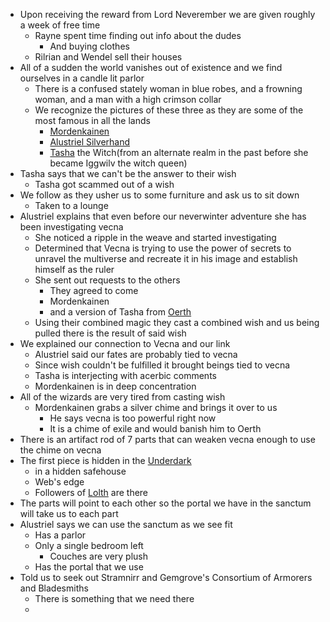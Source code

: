 - Upon receiving the reward from Lord Neverember we are given roughly a week of free time
	- Rayne spent time finding out info about the dudes
		- And buying clothes
	- Rilrian and Wendel sell their houses
- All of a sudden the world vanishes out of existence and we find ourselves in a candle lit parlor
	- There is a confused stately woman in blue robes, and a frowning woman, and a man with a high crimson collar
	- We recognize the pictures of these three as they are some of the most famous in all the lands
		- [Mordenkainen](https://forgottenrealms.fandom.com/wiki/Mordenkainen)
		- [Alustriel Silverhand](https://forgottenrealms.fandom.com/wiki/Alustriel_Silverhand)
		- [Tasha](https://forgottenrealms.fandom.com/wiki/Iggwilv) the Witch(from an alternate realm in the past before she became Iggwilv the witch queen)
- Tasha says that we can't be the answer to their wish
	- Tasha got scammed out of a wish
- We follow as they usher us to some furniture and ask us to sit down
	- Taken to a lounge
- Alustriel explains that even before our neverwinter adventure she has been investigating vecna
	- She noticed a ripple in the weave and started investigating
	- Determined that Vecna is trying to use the power of secrets to unravel the multiverse and recreate it in his image and establish himself as the ruler
	- She sent out requests to the others
		- They agreed to come
		- Mordenkainen
		- and a version of Tasha from [Oerth](https://forgottenrealms.fandom.com/wiki/Oerth)
	- Using their combined magic they cast a combined wish and us being pulled there is the result of said wish 
- We explained our connection to Vecna and our link 
	- Alustriel said our fates are probably tied to vecna 
	- Since wish couldn't be fulfilled it brought beings tied to vecna
	- Tasha is interjecting with acerbic comments
	- Mordenkainen is in deep concentration
- All of the wizards are very tired from casting wish
	- Mordenkainen grabs a silver chime and brings it over to us
		- He says vecna is too powerful right now
		- It is a chime of exile and would banish him to Oerth
- There is an artifact rod of 7 parts that can weaken vecna enough to use the chime on vecna
- The first piece is hidden in the [Underdark](https://forgottenrealms.fandom.com/wiki/Underdark)
	- in a hidden safehouse 
	- Web's edge
	- Followers of [Lolth](https://forgottenrealms.fandom.com/wiki/Lolth) are there
- The parts will point to each other so the portal we have in the sanctum will take us to each part
- Alustriel says we can use the sanctum as we see fit
	- Has a parlor
	- Only a single bedroom left
		- Couches are very plush
	- Has the portal that we use
- Told us to seek out Stramnirr and Gemgrove's Consortium of Armorers and Bladesmiths
	- There is something that we need there
	- 